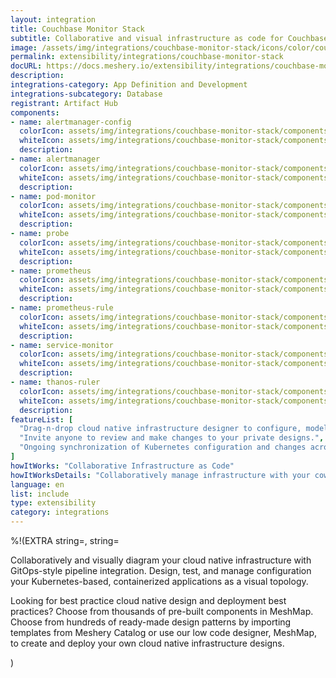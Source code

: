 ```yaml
---
layout: integration
title: Couchbase Monitor Stack
subtitle: Collaborative and visual infrastructure as code for Couchbase Monitor Stack
image: /assets/img/integrations/couchbase-monitor-stack/icons/color/couchbase-monitor-stack-color.svg
permalink: extensibility/integrations/couchbase-monitor-stack
docURL: https://docs.meshery.io/extensibility/integrations/couchbase-monitor-stack
description: 
integrations-category: App Definition and Development
integrations-subcategory: Database
registrant: Artifact Hub
components: 
- name: alertmanager-config
  colorIcon: assets/img/integrations/couchbase-monitor-stack/components/alertmanager-config/icons/color/alertmanager-config-color.svg
  whiteIcon: assets/img/integrations/couchbase-monitor-stack/components/alertmanager-config/icons/white/alertmanager-config-white.svg
  description: 
- name: alertmanager
  colorIcon: assets/img/integrations/couchbase-monitor-stack/components/alertmanager/icons/color/alertmanager-color.svg
  whiteIcon: assets/img/integrations/couchbase-monitor-stack/components/alertmanager/icons/white/alertmanager-white.svg
  description: 
- name: pod-monitor
  colorIcon: assets/img/integrations/couchbase-monitor-stack/components/pod-monitor/icons/color/pod-monitor-color.svg
  whiteIcon: assets/img/integrations/couchbase-monitor-stack/components/pod-monitor/icons/white/pod-monitor-white.svg
  description: 
- name: probe
  colorIcon: assets/img/integrations/couchbase-monitor-stack/components/probe/icons/color/probe-color.svg
  whiteIcon: assets/img/integrations/couchbase-monitor-stack/components/probe/icons/white/probe-white.svg
  description: 
- name: prometheus
  colorIcon: assets/img/integrations/couchbase-monitor-stack/components/prometheus/icons/color/prometheus-color.svg
  whiteIcon: assets/img/integrations/couchbase-monitor-stack/components/prometheus/icons/white/prometheus-white.svg
  description: 
- name: prometheus-rule
  colorIcon: assets/img/integrations/couchbase-monitor-stack/components/prometheus-rule/icons/color/prometheus-rule-color.svg
  whiteIcon: assets/img/integrations/couchbase-monitor-stack/components/prometheus-rule/icons/white/prometheus-rule-white.svg
  description: 
- name: service-monitor
  colorIcon: assets/img/integrations/couchbase-monitor-stack/components/service-monitor/icons/color/service-monitor-color.svg
  whiteIcon: assets/img/integrations/couchbase-monitor-stack/components/service-monitor/icons/white/service-monitor-white.svg
  description: 
- name: thanos-ruler
  colorIcon: assets/img/integrations/couchbase-monitor-stack/components/thanos-ruler/icons/color/thanos-ruler-color.svg
  whiteIcon: assets/img/integrations/couchbase-monitor-stack/components/thanos-ruler/icons/white/thanos-ruler-white.svg
  description: 
featureList: [
  "Drag-n-drop cloud native infrastructure designer to configure, model, and deploy your workloads.",
  "Invite anyone to review and make changes to your private designs.",
  "Ongoing synchronization of Kubernetes configuration and changes across any number of clusters."
]
howItWorks: "Collaborative Infrastructure as Code"
howItWorksDetails: "Collaboratively manage infrastructure with your coworkers synchronously sharing the same designs."
language: en
list: include
type: extensibility
category: integrations
---
```

%!(EXTRA string=, string=<p>
    Collaboratively and visually diagram your cloud native infrastructure with GitOps-style pipeline integration. Design, test, and manage configuration your Kubernetes-based, containerized applications as a visual topology.
</p>
<p>
    Looking for best practice cloud native design and deployment best practices? Choose from thousands of pre-built components in MeshMap. Choose from hundreds of ready-made design patterns by importing templates from Meshery Catalog or use our low code designer, MeshMap, to create and deploy your own cloud native infrastructure designs.
</p>)